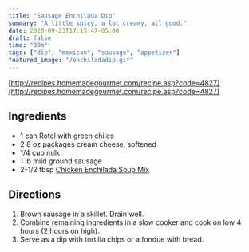 ```yaml
---
title: "Sausage Enchilada Dip"
summary: "A little spicy, a lot creamy, all good."
date: 2020-09-23T17:15:47-05:00
draft: false
time: "30m"
tags: ["dip", "mexican", "sausage", "appetizer"]
featured_image: "/enchiladadip.gif"
---
```


[http://recipes.homemadegourmet.com/recipe.asp?code=4827](http://recipes.homemadegourmet.com/recipe.asp?code=4827)

## Ingredients

- 1 can Rotel with green chiles
- 2 8 oz packages cream cheese, softened
- 1/4 cup milk
- 1 lb mild ground sausage
- 2-1/2 tbsp [Chicken Enchilada Soup Mix](http://shop.homemadegourmet.com/Chicken-Enchilada-Soup-Mix--Double-Pack_p_476.html)

## Directions

1. Brown sausage in a skillet. Drain well.
1. Combine remaining ingredients in a slow cooker and cook on low 4 hours (2 hours on high).
1. Serve as a dip with tortilla chips or a fondue with bread.
